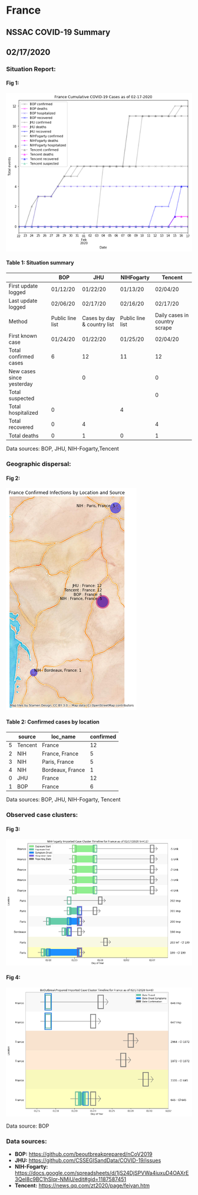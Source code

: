 # France
## NSSAC COVID-19 Summary
## 02/17/2020



### Situation Report:
#### Fig 1:
![France cases](../merged_histories/France_merged_histories.png)

#### Table 1: Situation summary


|                           | BOP              | JHU                         | NIHFogarty       | Tencent                       |
|---------------------------|------------------|-----------------------------|------------------|-------------------------------|
| First update logged       | 01/12/20         | 01/22/20                    | 01/13/20         | 02/04/20                      |
| Last update logged        | 02/06/20         | 02/17/20                    | 02/16/20         | 02/17/20                      |
| Method                    | Public line list | Cases by day & country list | Public line list | Daily cases in country scrape |
| First known case          | 01/24/20         | 01/22/20                    | 01/25/20         | 02/04/20                      |
| Total confirmed cases     | 6                | 12                          | 11               | 12                            |
| New cases since yesterday |                  | 0                           |                  | 0                             |
| Total suspected           |                  |                             |                  | 0                             |
| Total hospitalized        | 0                |                             | 4                |                               |
| Total recovered           | 0                | 4                           |                  | 4                             |
| Total deaths              | 0                | 1                           | 0                | 1                             |

Data sources: BOP, JHU, NIH-Fogarty,Tencent


### Geographic dispersal:
#### Fig 2:
![France mapped](../case_locs/France_case_locs.png)

#### Table 2: Confirmed cases by location


|    | source   | loc_name         |   confirmed |
|----|----------|------------------|-------------|
|  5 | Tencent  | France           |          12 |
|  2 | NIH      | France, France   |           5 |
|  3 | NIH      | Paris, France    |           5 |
|  4 | NIH      | Bordeaux, France |           1 |
|  0 | JHU      | France           |          12 |
|  1 | BOP      | France           |           6 |

Data sources: BOP, JHU, NIH-Fogarty, Tencent


### Observed case clusters:
#### Fig 3:
![France cases](../cluster_analysis/France_imported_cases_NIHFogarty.png)


#### Fig 4:
![France cases](../cluster_analysis/France_imported_cases_BOP.png)



Data source: BOP


### Data sources:
* **BOP:** https://github.com/beoutbreakprepared/nCoV2019
* **JHU:** https://github.com/CSSEGISandData/COVID-19/issues
* **NIH-Fogarty:** https://docs.google.com/spreadsheets/d/1jS24DjSPVWa4iuxuD4OAXrE3QeI8c9BC1hSlqr-NMiU/edit#gid=1187587451
* **Tencent:** https://news.qq.com/zt2020/page/feiyan.htm